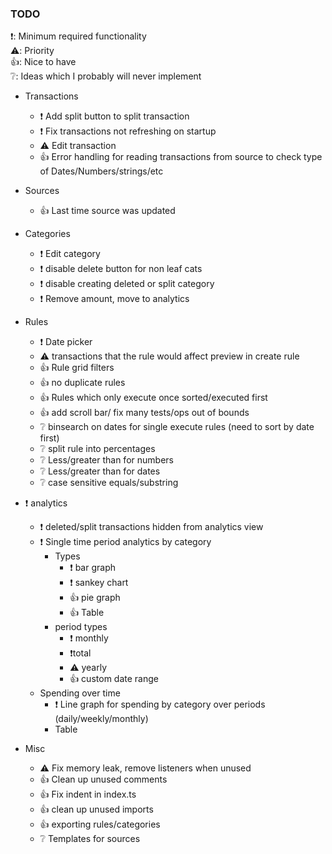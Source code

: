 ### TODO
❗: Minimum required functionality  
⚠️: Priority  
👍: Nice to have  
❔: Ideas which I probably will never implement


- Transactions
    - ❗ Add split button to split transaction
    - ❗ Fix transactions not refreshing on startup
    - ⚠️ Edit transaction
    - 👍 Error handling for reading transactions from source to check type of Dates/Numbers/strings/etc


- Sources
    - 👍 Last time source was updated

- Categories
    - ❗ Edit category
    - ❗ disable delete button for non leaf cats
    - ❗ disable creating deleted or split category
    - ❗ Remove amount, move to analytics

- Rules
    - ❗ Date picker
    - ⚠️ transactions that the rule would affect preview in create rule
    - 👍 Rule grid filters
    - 👍 no duplicate rules
    - 👍 Rules which only execute once sorted/executed first
    - 👍 add scroll bar/ fix many tests/ops out of bounds
    - ❔ binsearch on dates for single execute rules (need to sort by date first)
    - ❔ split rule into percentages
    - ❔ Less/greater than for numbers
    - ❔ Less/greater than for dates
    - ❔ case sensitive equals/substring


- ❗ analytics
    - ❗ deleted/split transactions hidden from analytics view
    - ❗ Single time period analytics by category
        - Types
            - ❗ bar graph
            - ❗ sankey chart
            - 👍 pie graph
            - 👍 Table
        - period types
            - ❗ monthly
            - ❗total
            - ⚠️ yearly
            - 👍 custom date range
    - Spending over time
        - ❗ Line graph for spending by category over periods (daily/weekly/monthly)
        - Table

- Misc
    - ⚠️ Fix memory leak, remove listeners when unused
    - 👍 Clean up unused comments
    - 👍 Fix indent in index.ts
    - 👍 clean up unused imports
    - 👍 exporting rules/categories
    - ❔ Templates for sources